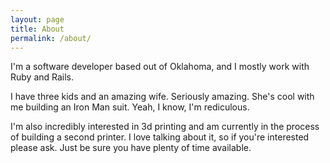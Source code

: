 ```yaml
---
layout: page
title: About
permalink: /about/
---
```


I'm a software developer based out of Oklahoma, and I mostly work with Ruby and Rails.

I have three kids and an amazing wife. Seriously amazing. She's cool with  me building an 
Iron Man suit. Yeah, I know, I'm rediculous.

I'm also incredibly interested in 3d printing and am currently in the process of building
a second printer. I love talking about it, so if you're interested please ask. Just be
sure you have plenty of time available. 

